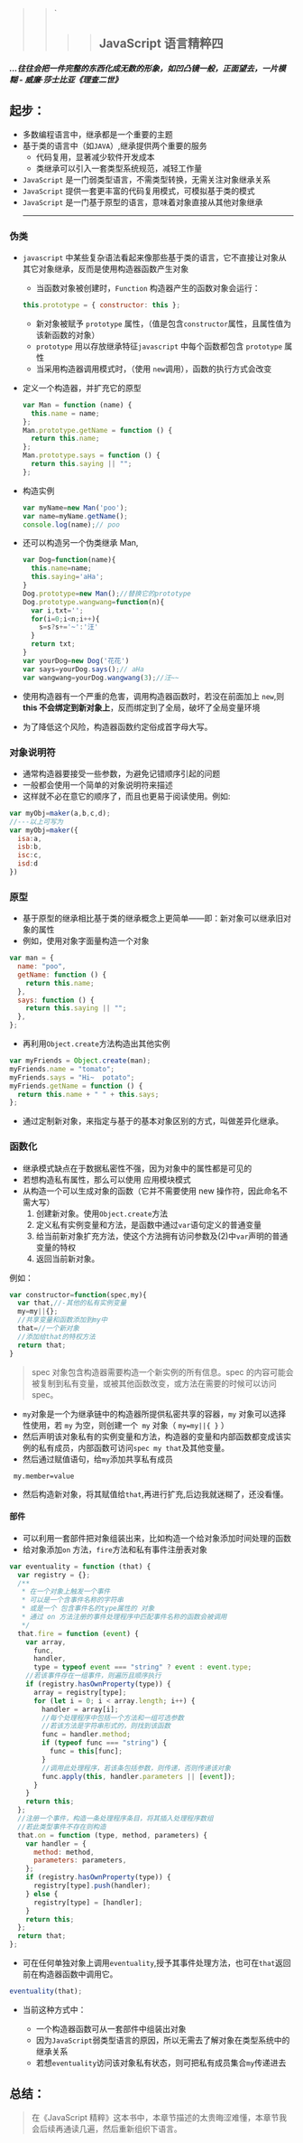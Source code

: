 > > `
> >
> > > > ## JavaScript 语言精粹四

##### ...往往会把一件完整的东西化成无数的形象，如凹凸镜一般，正面望去，一片模糊 - 威廉·莎士比亚《理查二世》

## 起步：

- 多数编程语言中，继承都是一个重要的主题
- 基于类的语言中（如`JAVA`）,继承提供两个重要的服务
  - 代码复用，显著减少软件开发成本
  - 类继承可以引入一套类型系统规范，减轻工作量
- `JavaScript` 是一门弱类型语言，不需类型转换，无需关注对象继承关系
- `JavaScript` 提供一套更丰富的代码复用模式，可模拟基于类的模式
- `JavaScript` 是一门基于原型的语言，意味着对象直接从其他对象继承
  ***

### 伪类

- `javascript` 中某些复杂语法看起来像那些基于类的语言，它不直接让对象从其它对象继承，反而是使用构造器函数产生对象

  - 当函数对象被创建时，`Function` 构造器产生的函数对象会运行：

  ```javascript
  this.prototype = { constructor: this };
  ```

  - 新对象被赋予 `prototype` 属性，（值是包含`constructor`属性，且属性值为该新函数的对象）
  - `prototype` 用以存放继承特征`javascript` 中每个函数都包含 `prototype` 属性
  - 当采用构造器调用模式时，（使用 `new`调用），函数的执行方式会改变

- 定义一个构造器，并扩充它的原型

  ```JavaScript
  var Man = function (name) {
    this.name = name;
  };
  Man.prototype.getName = function () {
    return this.name;
  };
  Man.prototype.says = function () {
    return this.saying || "";
  };
  ```

- 构造实例

  ```JavaScript
  var myName=new Man('poo');
  var name=myName.getName();
  console.log(name);// poo
  ```

- 还可以构造另一个伪类继承 Man,

  ```JavaScript
  var Dog=function(name){
    this.name=name;
    this.saying='aHa';
  }
  Dog.prototype=new Man();//替换它的prototype
  Dog.prototype.wangwang=function(n){
    var i,txt='';
    for(i=0;i<n;i++){
      s=s?s+='~':'汪'
    }
    return txt;
  }
  var yourDog=new Dog('花花')
  var says=yourDog.says();// aHa
  var wangwang=yourDog.wangwang(3);//汪~~
  ```

- 使用构造器有一个严重的危害，调用构造器函数时，若没在前面加上 `new`,则**this 不会绑定到新对象上**，反而绑定到了全局，破坏了全局变量环境
- 为了降低这个风险，构造器函数约定俗成首字母大写。

### 对象说明符

- 通常构造器要接受一些参数，为避免记错顺序引起的问题
- 一般都会使用一个简单的对象说明符来描述
- 这样就不必在意它的顺序了，而且也更易于阅读使用。例如:

```JavaScript
var myObj=maker(a,b,c,d);
//---以上可写为
var myObj=maker({
  isa:a,
  isb:b,
  isc:c,
  isd:d
})
```

### 原型

- 基于原型的继承相比基于类的继承概念上更简单——即：新对象可以继承旧对象的属性
- 例如，使用对象字面量构造一个对象

```javascript
var man = {
  name: "poo",
  getName: function () {
    return this.name;
  },
  says: function () {
    return this.saying || "";
  },
};
```

- 再利用`Object.create`方法构造出其他实例

```javascript
var myFriends = Object.create(man);
myFriends.name = "tomato";
myFriends.says = "Hi~  potato";
myFriends.getName = function () {
  return this.name + " " + this.says;
};
```

- 通过定制新对象，来指定与基于的基本对象区别的方式，叫做差异化继承。

### 函数化

- 继承模式缺点在于数据私密性不强，因为对象中的属性都是可见的
- 若想构造私有属性，那么可以使用 应用模块模式
- 从构造一个可以生成对象的函数（它并不需要使用 new 操作符，因此命名不需大写）
  1. 创建新对象。使用`Object.create`方法
  2. 定义私有实例变量和方法，是函数中通过`var`语句定义的普通变量
  3. 给当前新对象扩充方法，使这个方法拥有访问参数及(2)中`var`声明的普通变量的特权
  4. 返回当前新对象。

例如：

```javascript
var constructor=function(spec,my){
  var that,//-其他的私有实例变量
  my=my||{};
  //共享变量和函数添加到my中
  that=//一个新对象
  //添加给that的特权方法
  return that;
}
```

> spec 对象包含构造器需要构造一个新实例的所有信息。spec 的内容可能会被复制到私有变量，或被其他函数改变，或方法在需要的时候可以访问 spec。

- `my`对象是一个为继承链中的构造器所提供私密共享的容器，`my` 对象可以选择性使用，若 `my` 为空，则创建一个` my` 对象（ `my=my||{ }` ）
- 然后声明该对象私有的实例变量和方法，构造器的变量和内部函数都变成该实例的私有成员，内部函数可访问`spec my that`及其他变量。
- 然后通过赋值语句，给`my`添加共享私有成员

```
 my.member=value
```

- 然后构造新对象，将其赋值给`that`,再进行扩充,后边我就迷糊了，还没看懂。

#### 部件

- 可以利用一套部件把对象组装出来，比如构造一个给对象添加时间处理的函数
- 给对象添加`on` 方法，`fire`方法和私有事件注册表对象

```javascript
var eventuality = function (that) {
  var registry = {};
  /**
   * 在一个对象上触发一个事件
   * 可以是一个含事件名称的字符串
   * 或是一个 包含事件名的type属性的 对象
   * 通过 on 方法注册的事件处理程序中匹配事件名称的函数会被调用
   */
  that.fire = function (event) {
    var array,
      func,
      handler,
      type = typeof event === "string" ? event : event.type;
    //若该事件存在一组事件，则遍历且顺序执行
    if (registry.hasOwnProperty(type)) {
      array = registry[type];
      for (let i = 0; i < array.length; i++) {
        handler = array[i];
        //每个处理程序中包括一个方法和一组可选参数
        //若该方法是字符串形式的，则找到该函数
        func = handler.method;
        if (typeof func === "string") {
          func = this[func];
        }
        //调用此处理程序，若该条包括参数，则传递，否则传递该对象
        func.apply(this, handler.parameters || [event]);
      }
    }
    return this;
  };
  //注册一个事件，构造一条处理程序条目，将其插入处理程序数组
  //若此类型事件不存在则构造
  that.on = function (type, method, parameters) {
    var handler = {
      method: method,
      parameters: parameters,
    };
    if (registry.hasOwnProperty(type)) {
      registry[type].push(handler);
    } else {
      registry[type] = [handler];
    }
    return this;
  };
  return that;
};
```

- 可在任何单独对象上调用`eventuality`,授予其事件处理方法，也可在`that`返回前在构造器函数中调用它。

```js
eventuality(that);
```

- 当前这种方式中：

  - 一个构造器函数可从一套部件中组装出对象
  - 因为`JavaScript`弱类型语言的原因，所以无需去了解对象在类型系统中的继承关系
  - 若想`eventuality`访问该对象私有状态，则可把私有成员集合`my`传递进去

## 总结：

> 在《JavaScript 精粹》这本书中，本章节描述的太贵晦涩难懂，本章节我会后续再通读几遍，然后重新组织下语言。
